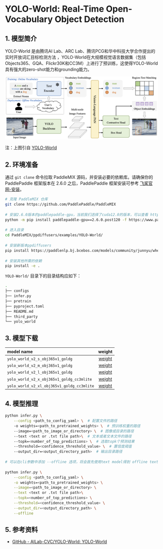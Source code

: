 # YOLO-World: Real-Time Open-Vocabulary Object Detection

## 1. 模型简介

YOLO-World 是由腾讯AI Lab、ARC Lab、腾讯PCG和华中科技大学合作提出的实时开放词汇目标检测方法
，YOLO-World在大规模视觉语言数据集（包括Objects365、GQA、Flickr30K和CC3M）上进行了预训练，这使得YOLO-World具有强大的zero-shot能力和grounding能力。

![](https://github.com/AILab-CVC/YOLO-World/blob/master/assets/yolo_arch.png)

注：上图引自 [YOLO-World](https://github.com/AILab-CVC/YOLO-World)

## 2. 环境准备

通过 `git clone` 命令拉取 PaddleMIX 源码，并安装必要的依赖库。请确保你的 PaddlePaddle 框架版本在 2.6.0 之后，PaddlePaddle 框架安装可参考 [飞桨官网-安装](https://www.paddlepaddle.org.cn/install/quick?docurl=/documentation/docs/zh/install/pip/linux-pip.html)。

```bash
# 克隆 PaddleMIX 仓库
git clone https://github.com/PaddlePaddle/PaddleMIX

# 安装2.6.0版本的paddlepaddle-gpu，当前我们选择了cuda12.0的版本，可以查看 https://www.paddlepaddle.org.cn/ 寻找自己适合的版本
python -m pip install paddlepaddle-gpu==2.6.0.post120 -f https://www.paddlepaddle.org.cn/whl/linux/mkl/avx/stable.html

# 进入目录
cd PaddleMIX/ppdiffusers/examples/YOLO-World/

# 安装新版本ppdiffusers
pip install https://paddlenlp.bj.bcebos.com/models/community/junnyu/wheels/ppdiffusers-0.24.0-py3-none-any.whl --user

# 安装其他所需的依赖
pip install -e .
```
`YOLO-World/` 目录下的目录结构应如下：

```bash
.
├── configs
├── infer.py
├── pretrain
├── pyproject.toml
├── README.md
├── third_party
└── yolo_world
```


## 3. 模型下载

| model name | weight |
|:-----|:------:|
| `yolo_world_v2_s_obj365v1_goldg` | [weight](https://bj.bcebos.com/v1/paddlenlp/models/community/paddlemix/yoloworldv2/yolo_world_v2_s_obj365v1_goldg_pretrain-55b943ea.pdparams) |
| `yolo_world_v2_m_obj365v1_goldg` | [weight](https://bj.bcebos.com/v1/paddlenlp/models/community/paddlemix/yoloworldv2/yolo_world_v2_m_obj365v1_goldg_pretrain-c6237d5b.pdparams) |
| `yolo_world_v2_l_obj365v1_goldg` | [weight](https://bj.bcebos.com/v1/paddlenlp/models/community/paddlemix/yoloworldv2/yolo_world_v2_l_obj365v1_goldg_pretrain-a82b1fe3.pdparams) |
| `yolo_world_v2_x_obj365v1_goldg_cc3mlite` | [weight](https://bj.bcebos.com/v1/paddlenlp/models/community/paddlemix/yoloworldv2/yolo_world_v2_x_obj365v1_goldg_cc3mlite_pretrain-8698fbfa.pdparams) |
| `yolo_world_v2_xl_obj365v1_goldg_cc3mlite` | [weight](https://bj.bcebos.com/v1/paddlenlp/models/community/paddlemix/yoloworldv2/yolo_world_v2_xl_obj365v1_goldg_cc3mlite_pretrain-5daf1395.pdparams) |

## 4. 模型推理

```bash
python infer.py \
    --config <path_to_config_yaml> \  # 配置文件的路径
    -o weights=<path_to_pretrained_weights> \  # 预训练权重的路径
    --image=<path_to_image_or_directory> \  # 图像或目录的路径
    --text <text or .txt file path>\  # 文本或者文本文件的路径
    --topk=<number_of_top_predictions> \  # 选取topk个预测结果
    --threshold=<confidence_threshold_value> \  # 置信度阈值
    --output_dir=<output_directory_path>  # 输出目录路径

# 可以在cli参数中添加 --offline 选项，将会首先使用text model得到 offline text feats，之后的推理中text model将不会被加载。如：

python infer.py \
    --config <path_to_config_yaml> \
    -o weights=<path_to_pretrained_weights> \
    --image=<path_to_image_or_directory> \
    --text <text or .txt file path>\
    --topk=<number_of_top_predictions> \
    --threshold=<confidence_threshold_value> \
    --output_dir=<output_directory_path> \
    --offline
```

## 5. 参考资料

- [GitHub - AILab-CVC/YOLO-World: YOLO-World](https://github.com/AILab-CVC/YOLO-World)
